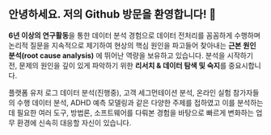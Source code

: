 ## 안녕하세요. 저의 Github 방문을 환영합니다! 👋

**6년 이상의 연구활동**을 통한 데이터 분석 경험으로 데이터 전처리를 꼼꼼하게 수행하며 논리적 질문을 지속적으로 제기하여 현상의 핵심 원인을 파고들어 찾아내는 **근본 원인 분석(root cause analysis)** 에 뛰어난 역량을 보유하고 있습니다. 분석을 시작하기 전, 문제의 원인을 깊이 있게 파악하기 위한 **리서치 & 데이터 탐색 및 숙지**를 중요시합니다. 

플랫폼 유저 로그 데이터 분석(진행중), 고객 세그먼테이션 분석, 온라인 실험 참가자들의 수행 데이터 분석, ADHD 예측 모델링과 같은 다양한 주제를 접하였고 이를 분석하는 데 필요한 여러 도구, 방법론, 소프트웨어를 다뤄본 경험을 바탕으로 빠르게 변화하는 업무 환경에 신속히 대응할 자신이 있습니다.
<!--
**jeewon-yoon/jeewon-yoon** is a ✨ _special_ ✨ repository because its `README.md` (this file) appears on your GitHub profile.

Here are some ideas to get you started:

- 🔭 I’m currently working on ...
- 🌱 I’m currently learning ...
- 👯 I’m looking to collaborate on ...
- 🤔 I’m looking for help with ...
- 💬 Ask me about ...
- 📫 How to reach me: ...
- 😄 Pronouns: ...
- ⚡ Fun fact: ...
-->
